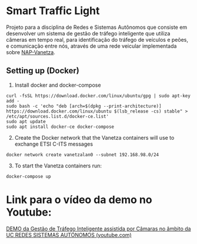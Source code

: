 # Smart Traffic Light
Projeto para a disciplina de Redes e Sistemas Autônomos que consiste em desenvolver um sistema de gestão de tráfego inteligente que utiliza câmeras em tempo real, para identificação do tráfego de veículos e peões, e comunicação entre nós, através de uma rede veicular implementada sobre [NAP-Vanetza](https://code.nap.av.it.pt/mobility-networks/vanetza).

## Setting up (Docker)
1. Install docker and docker-compose
```
curl -fsSL https://download.docker.com/linux/ubuntu/gpg | sudo apt-key add -
sudo bash -c 'echo "deb [arch=$(dpkg --print-architecture)] https://download.docker.com/linux/ubuntu $(lsb_release -cs) stable" > /etc/apt/sources.list.d/docker-ce.list'
sudo apt update
sudo apt install docker-ce docker-compose
```
2. Create the Docker network that the Vanetza containers will use to exchange ETSI C-ITS messages
```
docker network create vanetzalan0 --subnet 192.168.98.0/24
```
3. To start the Vanetza containers run:
```
docker-compose up
```

# Link para o vídeo da demo no Youtube:

[DEMO da Gestão de Tráfego Inteligente assistida por Câmaras no âmbito da UC REDES SISTEMAS AUTÓNOMOS (youtube.com)](https://www.youtube.com/watch?v=th12s0R_-VI&ab_channel=NunoFerreira)
